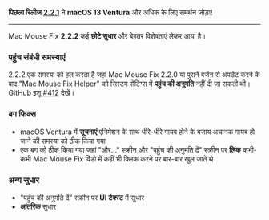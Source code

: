 **पिछला रिलीज़** [**2.2.1**](https://github.com/noah-nuebling/mac-mouse-fix/releases/tag/2.2.1) ने **macOS 13 Ventura** और अधिक के लिए समर्थन जोड़ा!

---

Mac Mouse Fix **2.2.2** कई **छोटे सुधार** और बेहतर विशेषताएं लेकर आया है।

### पहुंच संबंधी समस्याएं

2.2.2 एक समस्या को हल करता है जहां Mac Mouse Fix 2.2.0 या पुराने वर्जन से अपडेट करने के बाद "Mac Mouse Fix Helper" को सिस्टम सेटिंग्स में **पहुंच की अनुमति** नहीं दी जा सकती थी। GitHub इशू [#412](https://github.com/noah-nuebling/mac-mouse-fix/issues/412) देखें।

### बग फिक्स

- macOS Ventura में **सूचनाएं** एनिमेशन के साथ धीरे-धीरे गायब होने के बजाय अचानक गायब हो जाने की समस्या को ठीक किया गया
- एक बग को ठीक किया गया जहां "और..." स्क्रीन और "पहुंच की अनुमति दें" स्क्रीन पर **लिंक** कभी-कभी Mac Mouse Fix विंडो में कहीं भी क्लिक करने पर बार-बार खुल जाते थे

### अन्य सुधार

- "पहुंच की अनुमति दें" स्क्रीन पर **UI टेक्स्ट** में सुधार
- **आंतरिक** सुधार